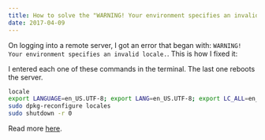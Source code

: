 ```yaml
---
title: How to solve the "WARNING! Your environment specifies an invalid locale" Error
date: 2017-04-09
---
```


On logging into a remote server, I got an error that began with: <code>WARNING! Your environment specifies an invalid locale.</code>. This is how I fixed it:

I entered each one of these commands in the terminal. The last one reboots the server.

```bash
locale
export LANGUAGE=en_US.UTF-8; export LANG=en_US.UTF-8; export LC_ALL=en_US.UTF-8; locale-gen en_US.UTF-8
sudo dpkg-reconfigure locales
sudo shutdown -r 0
```

Read more <a href="https://www.digitalocean.com/community/questions/warning-your-environment-specifies-an-invalid-locale-this-can-affect-your-user-experience-significantly-including-the-ability-to-manage-packages">here</a>.
